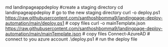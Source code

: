 md landinpageappdeploy #create a staging directory
cd landinpageappdeploy # go to the new staging directory
curl -o deploy.ps1 https://raw.githubusercontent.com/santhoshbomma9/landingpage-deploy-automation/main/deploy.ps1  # copy files
curl -o mainTemplate.json https://raw.githubusercontent.com/santhoshbomma9/landingpage-deploy-automation/main/mainTemplate.json  # copy files
Connect-AzureAD # connect to you azure account
.\deploy.ps1 # run the deploy file
